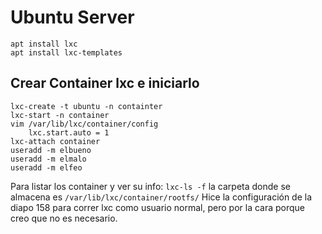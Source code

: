 # Ubuntu Server
```
apt install lxc
apt install lxc-templates
```
## Crear Container lxc e iniciarlo
```
lxc-create -t ubuntu -n containter
lxc-start -n container
vim /var/lib/lxc/container/config
	lxc.start.auto = 1
lxc-attach container
useradd -m elbueno
useradd -m elmalo
useradd -m elfeo
```
Para listar los container y ver su info: `lxc-ls -f`
la carpeta donde se almacena es `/var/lib/lxc/container/rootfs/`
Hice la configuración de la diapo 158 para correr lxc como usuario normal, pero por la cara porque creo que no es necesario.